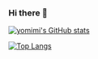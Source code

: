 ### Hi there 👋

<!--
**yomikiku/yomikiku** is a ✨ _special_ ✨ repository because its `README.md` (this file) appears on your GitHub profile.

Here are some ideas to get you started:

- 🔭 I’m currently working on ...
- 🌱 I’m currently learning ...
- 👯 I’m looking to collaborate on ...
- 🤔 I’m looking for help with ...
- 💬 Ask me about ...
- 📫 How to reach me: ...
- 😄 Pronouns: ...
- ⚡ Fun fact: ...
-->
[![yomimi's GitHub stats](https://github-readme-stats.vercel.app/api?username=yomimi&theme=vue-dark&show_icons=true)](https://github.com/yomimi/github-readme-stats)

[![Top Langs](https://github-readme-stats.vercel.app/api/top-langs/?username=yomimi&theme=vue-dark&show_icons=true&layout=compact)](https://github.com/yomimi/github-readme-stats)

